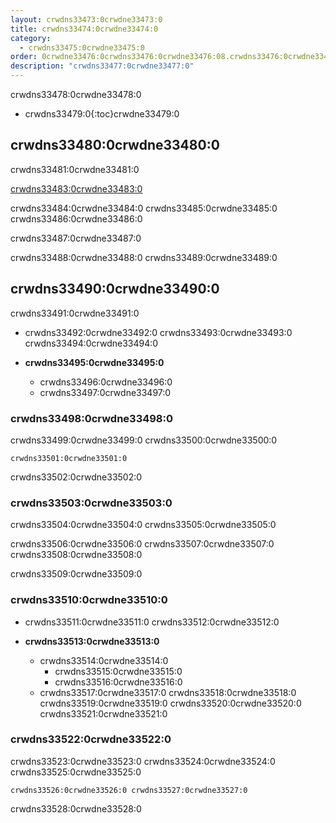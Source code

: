 ```yaml
---
layout: crwdns33473:0crwdne33473:0
title: crwdns33474:0crwdne33474:0
category:
  - crwdns33475:0crwdne33475:0
order: 0crwdne33476:0crwdns33476:0crwdne33476:08.crwdns33476:0crwdne33476:08131089crwdns33476:0crwdne33476:0
description: "crwdns33477:0crwdne33477:0"
---
```

crwdns33478:0crwdne33478:0

- crwdns33479:0{:toc}crwdne33479:0

## crwdns33480:0crwdne33480:0

crwdns33481:0crwdne33481:0

[crwdns33483:0crwdne33483:0](crwdns33482:0crwdne33482:0)

crwdns33484:0crwdne33484:0 crwdns33485:0crwdne33485:0 crwdns33486:0crwdne33486:0

crwdns33487:0crwdne33487:0

crwdns33488:0crwdne33488:0 crwdns33489:0crwdne33489:0

## crwdns33490:0crwdne33490:0

crwdns33491:0crwdne33491:0

- crwdns33492:0crwdne33492:0 crwdns33493:0crwdne33493:0 crwdns33494:0crwdne33494:0

- **crwdns33495:0crwdne33495:0**
  
  - crwdns33496:0crwdne33496:0
  - crwdns33497:0crwdne33497:0

### crwdns33498:0crwdne33498:0

crwdns33499:0crwdne33499:0 crwdns33500:0crwdne33500:0

    crwdns33501:0crwdne33501:0
    

crwdns33502:0crwdne33502:0

### crwdns33503:0crwdne33503:0

crwdns33504:0crwdne33504:0 crwdns33505:0crwdne33505:0

crwdns33506:0crwdne33506:0 crwdns33507:0crwdne33507:0 crwdns33508:0crwdne33508:0

crwdns33509:0crwdne33509:0

### crwdns33510:0crwdne33510:0

- crwdns33511:0crwdne33511:0 crwdns33512:0crwdne33512:0

- **crwdns33513:0crwdne33513:0**
  
  - crwdns33514:0crwdne33514:0  
    - crwdns33515:0crwdne33515:0
    - crwdns33516:0crwdne33516:0
  - crwdns33517:0crwdne33517:0 crwdns33518:0crwdne33518:0 crwdns33519:0crwdne33519:0 crwdns33520:0crwdne33520:0 crwdns33521:0crwdne33521:0

### crwdns33522:0crwdne33522:0

crwdns33523:0crwdne33523:0 crwdns33524:0crwdne33524:0 crwdns33525:0crwdne33525:0

    crwdns33526:0crwdne33526:0 crwdns33527:0crwdne33527:0
    
    
    

crwdns33528:0crwdne33528:0
